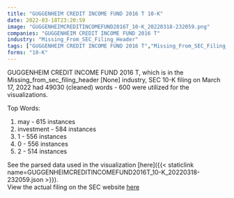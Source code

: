 ```yaml
---
title: "GUGGENHEIM CREDIT INCOME FUND 2016 T 10-K"
date: 2022-03-18T23:20:59
image: "GUGGENHEIMCREDITINCOMEFUND2016T_10-K_20220318-232059.png"
companies: "GUGGENHEIM CREDIT INCOME FUND 2016 T"
industry: "Missing_From_SEC_Filing_Header"
tags: ["GUGGENHEIM CREDIT INCOME FUND 2016 T","Missing_From_SEC_Filing_Header","03-17-2022","10-K"]
forms: "10-K"
---
```

GUGGENHEIM CREDIT INCOME FUND 2016 T, which is in the Missing_from_sec_filing_header [None] industry, SEC 10-K filing on March 17, 2022 had 49030 (cleaned) words - 600 were utilized for the visualizations.

Top Words:
1. may - 615 instances
2. investment - 584 instances
3. 1 - 556 instances
4. 0 - 556 instances
5. 2 - 514 instances


See the parsed data used in the visualization [here]({{< staticlink name=GUGGENHEIMCREDITINCOMEFUND2016T_10-K_20220318-232059.json >}}).  
View the actual filing on the SEC website [here](https://www.sec.gov/Archives/edgar/data/1618694/0001618694-22-000007.txt)